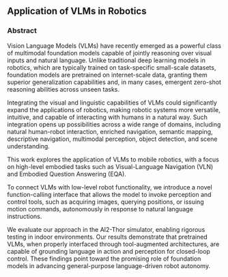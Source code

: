 ## Application of VLMs in Robotics
### Abstract
Vision Language Models (VLMs) have recently emerged as a powerful class of multimodal foundation models capable of jointly reasoning over visual inputs and natural language. Unlike traditional deep learning models in robotics, which are typically trained on task-specific small-scale datasets, foundation models are pretrained on internet-scale data, granting them superior generalization capabilities and, in many cases, emergent zero-shot reasoning abilities across unseen tasks.

Integrating the visual and linguistic capabilities of VLMs could significantly expand the applications of robotics, making robotic systems more versatile, intuitive, and capable of interacting with humans in a natural way. Such integration opens up possibilities across a wide range of domains, including natural human-robot interaction, enriched navigation, semantic mapping, descriptive navigation, multimodal perception, object detection, and scene understanding.

This work explores the application of VLMs to mobile robotics, with a focus on high-level embodied tasks such as Visual-Language Navigation (VLN) and Embodied Question Answering (EQA).

To connect VLMs with low-level robot functionality, we introduce a novel function-calling interface that allows the model to invoke perception and control tools, such as acquiring images, querying positions, or issuing motion commands, autonomously in response to natural language instructions.

We evaluate our approach in the AI2-Thor simulator, enabling rigorous testing in indoor environments. Our results demonstrate that pretrained VLMs, when properly interfaced through tool-augmented architectures, are capable of grounding language in action and perception for closed-loop control. These findings point toward the promising role of foundation models in advancing general-purpose language-driven robot autonomy.

